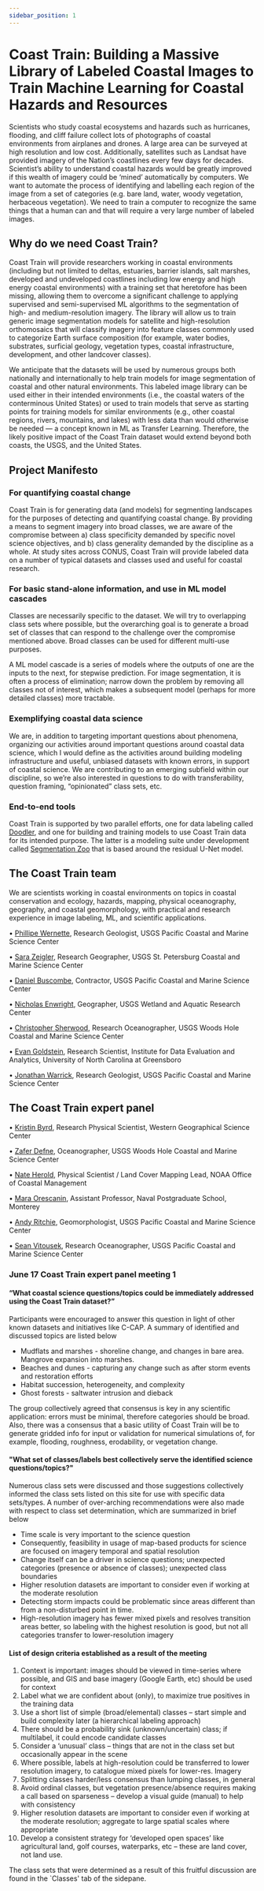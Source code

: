 ```yaml
---
sidebar_position: 1
---
```


# Coast Train: Building a Massive Library of Labeled Coastal Images to Train Machine Learning for Coastal Hazards and Resources

Scientists who study coastal ecosystems and hazards such as hurricanes, flooding, and cliff failure collect lots of photographs of coastal environments from airplanes and drones. A large area can be surveyed at high resolution and low cost. Additionally, satellites such as Landsat have provided imagery of the Nation’s coastlines every few days for decades. Scientist’s ability to understand coastal hazards would be greatly improved if this wealth of imagery could be ‘mined’ automatically by computers. We want to automate the process of identifying and labelling each region of the image from a set of categories (e.g. bare land, water, woody vegetation, herbaceous vegetation). We need to train a computer to recognize the same things that a human can and that will require a very large number of labeled images.

## Why do we need Coast Train?

Coast Train will provide researchers working in coastal environments (including but not limited to deltas, estuaries, barrier islands, salt marshes, developed and undeveloped coastlines including low energy and high energy coastal environments) with a training set that heretofore has been missing, allowing them to overcome a significant challenge to applying supervised and semi-supervised ML algorithms to the segmentation of high- and medium-resolution imagery. The library will allow us to train generic image segmentation models for satellite and high-resolution orthomosaics that will classify imagery into feature classes commonly used to categorize Earth surface composition (for example, water bodies, substrates, surficial geology, vegetation types, coastal infrastructure, development, and other landcover classes).

We anticipate that the datasets will be used by numerous groups both nationally and internationally to help train models for image segmentation of coastal and other natural environments. This labeled image library can be used either in their intended environments (i.e., the coastal waters of the conterminous United States) or used to train models that serve as starting points for training models for similar environments (e.g., other coastal regions, rivers, mountains, and lakes) with less data than would otherwise be needed — a concept known in ML as Transfer Learning. Therefore, the likely positive impact of the Coast Train dataset would extend beyond both coasts, the USGS, and the United States.

## Project Manifesto

### For quantifying coastal change
Coast Train is for generating data (and models) for segmenting landscapes for the purposes of detecting and quantifying coastal change. By providing a means to segment imagery into broad classes, we are aware of the compromise between a) class specificity demanded by specific novel science objectives, and b) class generality demanded by the discipline as a whole. At study sites across CONUS, Coast Train will provide labeled data on a number of typical datasets and classes used and useful for coastal research.

### For basic stand-alone information, and use in ML model cascades
Classes are necessarily specific to the dataset. We will try to overlapping class sets where possible, but the overarching goal is to generate a broad set of classes that can respond to the challenge over the compromise mentioned above. Broad classes can be used for different multi-use purposes.

A ML model cascade is a series of models where the outputs of one are the inputs to the next, for stepwise prediction. For image segmentation, it is often a process of elimination; narrow down the problem by removing all classes not of interest, which makes a subsequent model (perhaps for more detailed classes) more tractable.

### Exemplifying coastal data science
We are, in addition to targeting important questions about phenomena, organizing our activities around important questions around coastal data science, which I would define as the activities around building modeling infrastructure and useful, unbiased datasets with known errors, in support of coastal science. We are contributing to an emerging subfield within our discipline, so we’re also interested in questions to do with transferability, question framing, “opinionated” class sets, etc.

### End-to-end tools
Coast Train is supported by two parallel efforts, one for data labeling called [Doodler](https://dbuscombe-usgs.github.io/dash_doodler/), and one for building and training models to use Coast Train data for its intended purpose. The latter is a modeling suite under development called [Segmentation Zoo](https://github.com/dbuscombe-usgs/segmentation_zoo) that is based around the residual U-Net model.


## The Coast Train team

We are scientists working in coastal environments on topics in coastal conservation and ecology, hazards, mapping, physical oceanography, geography, and coastal geomorphology, with practical and research experience in image labeling, ML, and scientific applications.

• [Phillipe Wernette](https://www.usgs.gov/staff-profiles/phillipe-a-wernette?qt-staff_profile_science_products=3#qt-staff_profile_science_products), Research Geologist, USGS Pacific Coastal and Marine Science Center

• [Sara Zeigler](https://www.usgs.gov/staff-profiles/sara-l-zeigler?qt-staff_profile_science_products=0#qt-staff_profile_science_products), Research Geographer, USGS St. Petersburg Coastal and Marine Science Center

• [Daniel Buscombe](https://scholar.google.com/citations?user=bwVl0NwAAAAJ&hl=en), Contractor, USGS Pacific Coastal and Marine Science Center

• [Nicholas Enwright](https://www.usgs.gov/staff-profiles/nicholas-m-enwright?qt-staff_profile_science_products=0#qt-staff_profile_science_products), Geographer, USGS Wetland and Aquatic Research Center

• [Christopher Sherwood](https://www.usgs.gov/staff-profiles/christopher-sherwood?qt-staff_profile_science_products=0#qt-staff_profile_science_products), Research Oceanographer, USGS Woods Hole Coastal and Marine Science Center

• [Evan Goldstein](https://ebgoldstein.wordpress.com/), Research Scientist, Institute for Data Evaluation and Analytics, University of North Carolina at Greensboro

• [Jonathan Warrick](https://www.usgs.gov/staff-profiles/jonathan-warrick?qt-staff_profile_science_products=0#qt-staff_profile_science_products), Research Geologist, USGS Pacific Coastal and Marine Science Center


## The Coast Train expert panel

• [Kristin Byrd](https://www.usgs.gov/staff-profiles/kristin-byrd?qt-staff_profile_science_products=0#qt-staff_profile_science_products), Research Physical Scientist, Western Geographical Science Center

• [Zafer Defne](https://www.usgs.gov/staff-profiles/zafer-defne?qt-staff_profile_science_products=0#qt-staff_profile_science_products), Oceanographer, USGS Woods Hole Coastal and Marine Science Center

• [Nate Herold](https://coast.noaa.gov/digitalcoast/data/ccapregional.html), Physical Scientist / Land Cover Mapping Lead, NOAA Office of Coastal Management

• [Mara Orescanin](https://nps.edu/faculty-profiles/-/cv/msoresca), Assistant Professor, Naval Postgraduate School, Monterey

• [Andy Ritchie](https://www.usgs.gov/staff-profiles/andy-ritchie?qt-staff_profile_science_products=0#qt-staff_profile_science_products), Geomorphologist, USGS Pacific Coastal and Marine Science Center

• [Sean Vitousek](https://www.usgs.gov/staff-profiles/sean-vitousek?qt-staff_profile_science_products=3#qt-staff_profile_science_products), Research Oceanographer, USGS Pacific Coastal and Marine Science Center


### June 17 Coast Train expert panel meeting 1

#### “What coastal science questions/topics could be immediately addressed using the Coast Train dataset?”
Participants were encouraged to answer this question in light of other known datasets and initiatives like C-CAP. A summary of identified and discussed topics are listed below

* Mudflats and marshes - shoreline change, and changes in bare area. Mangrove expansion into marshes.
* Beaches and dunes - capturing any change such as after storm events and restoration efforts
* Habitat succession, heterogeneity, and complexity
* Ghost forests - saltwater intrusion and dieback

The group collectively agreed that consensus is key in any scientific application: errors must be minimal, therefore categories should be broad. Also, there was a consensus that a basic utility of Coast Train will be to generate gridded info for input or validation for numerical simulations of, for example, flooding, roughness, erodability, or vegetation change.

#### "What set of classes/labels best collectively serve the identified science questions/topics?"

Numerous class sets were discussed and those suggestions collectively informed the class sets listed on this site for use with specific data sets/types. A number of over-arching recommendations were also made with respect to class set determination, which are summarized in brief below

* Time scale is very important to the science question
* Consequently, feasibility in usage of map-based products for science are focused on imagery temporal and spatial resolution
* Change itself can be a driver in science questions; unexpected categories (presence or absence of classes); unexpected class boundaries
* Higher resolution datasets are important to consider even if working at the moderate resolution
* Detecting storm impacts could be problematic since areas different than from a non-disturbed point in time.
* High-resolution imagery has fewer mixed pixels and resolves transition areas better, so labeling with the highest resolution is good, but not all categories transfer to lower-resolution imagery


#### List of design criteria established as a result of the meeting

1. Context is important: images should be viewed in time-series where possible, and GIS and base imagery (Google Earth, etc) should be used for context
2. Label what we are confident about (only), to maximize true positives in the training data
3. Use a short list of simple (broad/elemental) classes – start simple and build complexity later (a hierarchical labeling approach)
4. There should be a probability sink (unknown/uncertain) class; if multilabel, it could encode candidate classes
5. Consider a ‘unusual’ class – things that are not in the class set but occasionally appear in the scene
6. Where possible, labels at high-resolution could be transferred to lower resolution imagery, to catalogue mixed pixels for lower-res. Imagery
7. Splitting classes harder/less consensus than lumping classes, in general
8. Avoid ordinal classes, but vegetation presence/absence requires making a call based on sparseness – develop a visual guide (manual) to help with consistency
9. Higher resolution datasets are important to consider even if working at the moderate resolution; aggregate to large spatial scales where appropriate
10. Develop a consistent strategy for ‘developed open spaces’ like agricultural land, golf courses, waterparks, etc – these are land cover, not land use.

The class sets that were determined as a result of this fruitful discussion are found in the `Classes' tab of the sidepane.
